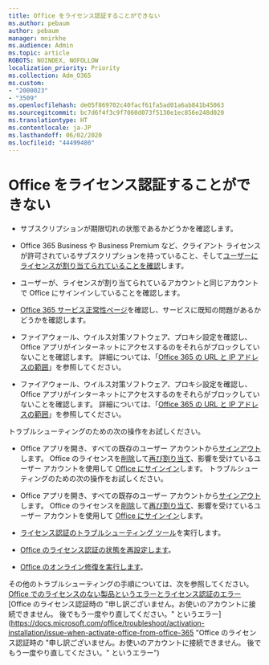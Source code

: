 ```yaml
---
title: Office をライセンス認証することができない
ms.author: pebaum
author: pebaum
manager: mnirkhe
ms.audience: Admin
ms.topic: article
ROBOTS: NOINDEX, NOFOLLOW
localization_priority: Priority
ms.collection: Adm_O365
ms.custom:
- "2000023"
- "3509"
ms.openlocfilehash: de05f869702c40facf61fa5ad01a6ab841b45063
ms.sourcegitcommit: bc7d6f4f3c9f7060d073f5130e1ec856e248d020
ms.translationtype: HT
ms.contentlocale: ja-JP
ms.lasthandoff: 06/02/2020
ms.locfileid: "44499480"
---
```

# <a name="unable-to-activate-office"></a>Office をライセンス認証することができない

- サブスクリプションが期限切れの状態であるかどうかを確認します。
- Office 365 Business や Business Premium など、クライアント ライセンスが許可されているサブスクリプションを持っていること、そして[ユーザーにライセンスが割り当てられていることを確認](https://docs.microsoft.com/microsoft-365/admin/subscriptions-and-billing/assign-licenses-to-users)します。
- ユーザーが、ライセンスが割り当てられているアカウントと同じアカウントで Office にサインインしていることを確認します。
- [Office 365 サービス正常性ページ](https://docs.microsoft.com/office365/enterprise/view-service-health)を確認し、サービスに既知の問題があるかどうかを確認します。
- ファイアウォール、ウイルス対策ソフトウェア、プロキシ設定を確認し、Office アプリがインターネットにアクセスするのをそれらがブロックしていないことを確認します。 詳細については、「[Office 365 の URL と IP アドレスの範囲](https://docs.microsoft.com/office365/enterprise/urls-and-ip-address-ranges "Office 365 の URL と IP アドレスの範囲 ")」を参照してください。

- ファイアウォール、ウイルス対策ソフトウェア、プロキシ設定を確認し、Office アプリがインターネットにアクセスするのをそれらがブロックしていないことを確認します。 詳細については、「[Office 365 の URL と IP アドレスの範囲](https://docs.microsoft.com/office365/enterprise/urls-and-ip-address-ranges)」を参照してください。

トラブルシューティングのための次の操作をお試しください。 

- Office アプリを開き、すべての既存のユーザー アカウントから[サインアウト](https://support.office.com/article/5a20dc11-47e9-4b6f-945d-478cb6d92071)します。 Office のライセンスを[削除](https://docs.microsoft.com/microsoft-365/admin/manage/remove-licenses-from-users)して[再び割り当て](https://docs.microsoft.com/microsoft-365/admin/manage/assign-licenses-to-users)、影響を受けているユーザー アカウントを使用して [Office にサインイン](https://support.office.com/article/628ea040-f265-49de-b986-be09c3ebf8a9)します。
トラブルシューティングのための次の操作をお試しください。

- Office アプリを開き、すべての既存のユーザー アカウントから[サインアウト](https://support.office.com/article/5a20dc11-47e9-4b6f-945d-478cb6d92071)します。 Office のライセンスを[削除](https://docs.microsoft.com/microsoft-365/admin/manage/remove-licenses-from-users?view=o365-worldwide "削除")して[再び割り当て](https://docs.microsoft.com/microsoft-365/admin/manage/assign-licenses-to-users?view=o365-worldwide "再割り当て")、影響を受けているユーザー アカウントを使用して [Office にサインイン](https://support.office.com/article/628ea040-f265-49de-b986-be09c3ebf8a9 "Office にサインインする")します。
- [ライセンス認証のトラブルシューティング ツール](https://aka.ms/SARA-OfficeActivation-Alchemy)を実行します。
- [Office のライセンス認証の状態を再設定します](https://docs.microsoft.com/office365/troubleshoot/activation/reset-office-365-proplus-activation-state "Office のライセンス認証の状態をリセットする")。
- [Office のオンライン修復を実行します](https://support.office.com/Article/7821d4b6-7c1d-4205-aa0e-a6b40c5bb88b?wt.mc_id=Alchemy_ClientDIA)。

その他のトラブルシューティングの手順については、次を参照してください。  
[Office でのライセンスのない製品というエラーとライセンス認証のエラー](https://support.office.com/Article/0d23d3c0-c19c-4b2f-9845-5344fedc4380?wt.mc_id=Alchemy_ClientDIA)  
[Office のライセンス認証時の "申し訳ございません。お使いのアカウントに接続できません。 後でもう一度やり直してください。" というエラー](https://docs.microsoft.com/office/troubleshoot/activation-installation/issue-when-activate-office-from-office-365 "Office のライセンス認証時の "申し訳ございません。お使いのアカウントに接続できません。 後でもう一度やり直してください。" というエラー")